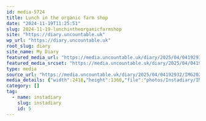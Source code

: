 ```yaml
---
id: media-5724
title: Lunch in the organic farm shop
date: "2024-11-19T11:25:51"
slug: 2024-11-19-lunchintheorganicfarmshop
site: "https://diary.uncountable.uk"
wp_url: "https://diary.uncountable.uk"
root_slug: diary
site_name: My Diary
featured_media_url: "https://media.uncountable.uk/diary/2025/04/04192932/IMG20241119112551.webp"
featured_media_srcset: "https://media.uncountable.uk/diary/2025/04/04192932/IMG20241119112551-300x169.webp 300w, https://media.uncountable.uk/diary/2025/04/04192932/IMG20241119112551-1024x576.webp 1024w, https://media.uncountable.uk/diary/2025/04/04192932/IMG20241119112551-150x150.webp 150w, https://media.uncountable.uk/diary/2025/04/04192932/IMG20241119112551-640x360.webp 640w, https://media.uncountable.uk/diary/2025/04/04192932/IMG20241119112551.webp 2418w"
type: media
source_url: "https://media.uncountable.uk/diary/2025/04/04192932/IMG20241119112551.webp"
media_details: {"width":2418,"height":1360,"file":"photos/Instadiary/IMG20241119112551.webp","filesize":192404,"sizes":{"medium":{"file":"IMG20241119112551-300x169.webp","width":300,"height":169,"filesize":18680,"mime_type":"image/webp","source_url":"https://media.uncountable.uk/diary/2025/04/04192932/IMG20241119112551-300x169.webp"},"large":{"file":"IMG20241119112551-1024x576.webp","width":1024,"height":576,"filesize":119338,"mime_type":"image/webp","source_url":"https://media.uncountable.uk/diary/2025/04/04192932/IMG20241119112551-1024x576.webp"},"thumbnail":{"file":"IMG20241119112551-150x150.webp","width":150,"height":150,"filesize":8794,"mime_type":"image/webp","source_url":"https://media.uncountable.uk/diary/2025/04/04192932/IMG20241119112551-150x150.webp"},"mobwidth":{"file":"IMG20241119112551-640x360.webp","width":640,"height":360,"filesize":60618,"mime_type":"image/webp","source_url":"https://media.uncountable.uk/diary/2025/04/04192932/IMG20241119112551-640x360.webp"},"full":{"file":"IMG20241119112551.webp","width":2418,"height":1360,"mime_type":"image/webp","source_url":"https://media.uncountable.uk/diary/2025/04/04192932/IMG20241119112551.webp"}},"image_meta":{"aperture":"0","credit":"","camera":"","caption":"","created_timestamp":"0","copyright":"","focal_length":"0","iso":"0","shutter_speed":"0","title":"","orientation":"0","keywords":[]}}
category: []
tag:
  - name: instadiary
    slug: instadiary
    id: 5
---
```


